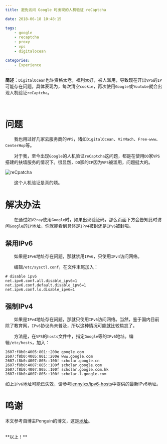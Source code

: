 ```yaml
---
title: 避免访问 Google 时出现的人机验证 reCaptcha

date: 2018-06-18 10:48:15

tags:
    - google
    - recaptcha
    - proxy
    - vps
    - digitalocean

categories:
    - Experience
---
```


**简述**：`DigitalOcean`也许资格太老，福利太好，被人滥用，导致现在开出`VPS`的`IP`可能存在问题。具体表现为，每次清空`cookie`，再次使用`Google`或`Youtube`就会出现人机验证`reCaptcha`。

<!-- more -->
<br />

# 问题
　　我也用过好几家云服务商的`VPS`，诸如`DigitalOcean`、`VirMach`、`Free-www`、`CenterHop`等。

　　对于我，至今出现`Google`的人机验证`reCaptcha`这问题，都是在使用`DO`家`VPS`搭建的扶墙服务的情况下。很显然，`DO`家的`IP`因为`VPS`被滥用，问题挺大的。

![reCpatcha](https://res.cloudinary.com/hexo-pics/image/upload/v1529297410/hexo-2018/06/recaptcha.gif)

　　这个人机验证是真的烦。

# 解决办法
　　在通过如`V2ray`使用`Google`时，如果出现验证码，那么页面下方会告知此时访问`Google`的`IP`地址，你就能看到具体是`IPv4`被封还是`IPv6`被封啦。

## 禁用IPv6
　　如果是`IPv6`地址存在问题，那就禁用`IPv6`，只使用`IPv4`访问网络。

　　编辑`/etc/sysctl.conf`，在文件末尾加入：
```
# disable ipv6
net.ipv6.conf.all.disable_ipv6=1
net.ipv6.conf.default.disable_ipv6=1
net.ipv6.conf.lo.disable_ipv6=1
```

## 强制IPv4
　　如果是`IPv4`地址存在问题，那就只使用`IPv6`访问网络。当然，鉴于国内目前除了教育网，`IPv6`协议尚未普及，所以这种情况可能就比较尴尬了。

　　方法是，在`VPS`的`hosts`文件中，指定`Google`等的`IPv6`地址。编辑`/etc/hosts`，加入：
```
2607:f8b0:4005:801::200e google.com
2607:f8b0:4005:801::200e www.google.com
2607:f8b0:4007:805::100f scholar.google.cn
2607:f8b0:4007:805::100f scholar.google.com
2607:f8b0:4007:805::100f scholar.google.com.hk
2607:f8b0:4007:805::100f scholar.l.google.com
```

如上`IPv6`地址可能已失效，请参考[lennylxx/ipv6-hosts](https://raw.githubusercontent.com/lennylxx/ipv6-hosts/master/hosts)中提供的最新IPv6地址。

# 鸣谢
本文参考自博主Penguin的博文，这是[地址](https://www.polarxiong.com/archives/%E9%80%9A%E8%BF%87VPS%E4%BD%BF%E7%94%A8VPN%E6%88%96ShadowSocks%E8%AE%BF%E9%97%AEGoogle%E6%88%96Google-Schoolar%E5%87%BA%E7%8E%B0%E9%AA%8C%E8%AF%81%E7%A0%81%E7%AD%89%E7%9A%84%E8%A7%A3%E5%86%B3%E6%96%B9%E6%B3%95.html)。

<br />
**以上！**
<br />
